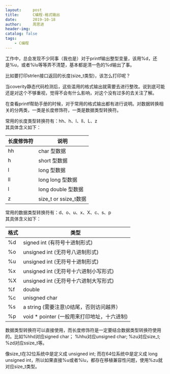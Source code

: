 ```yaml
---
layout:     post
title:      C编程-格式输出
date:       2019-10-18
author:     周思进
header-img:	
catalog: false
tags:
    - C编程
---
```


工作中，总会发现不少同事（我也是）对于printf输出整型变量，该用%d，还是%u，或者%lu等等弄不清楚，基本都是清一色的%d输出了事。

比如要打印strlen接口返回的长度(size_t类型)，该怎么打印呢？

当coverity静态代码检测后，这些滥用的格式输出就需要去进行整改。说到底可能还是对这个不够重视，觉得不会有什么影响，对这个没有过多的去关注了解。

在查看printf帮助手册的时候，对于常用的格式输出都有进行说明。对数据转换相关的分两类，一类是长度修饰符，一类是数据类型转换符。

常用的长度类型转换符有：hh、h、l、ll、L、z  
其具体含义如下：


长度修饰符 | 说明
---|---
hh | char 型数据
h  | short 型数据
l  | long 型数据
ll | long long 型数据
l  | long double 型数据
z  | size_t or ssize_t数据


常用的数据类型转换符有：d、o、u、x、X、c、s、p  
其具体含义如下：

格式| 类型
---|---
%d | signed int (有符号十进制形式)
%o | unsigned int (无符号八进制形式)
%u | unsigned int (无符号十进制形式)
%x | unsigned int (无符号十六进制小写形式)
%X | unsigned int (无符号十六进制大写形式)
%f | double
%c | unisgned char 
%s | a string (需要注意\0结尾，否则访问越界）
%p | void * pointer (一般用来打印地址，十六进制)


数据类型转换符可以直接使用，而长度修饰符是一定要结合数据类型转换符使用的。比如%hhd对应signed char； %hhu对应unsigned char; %zu对应size_t; %zd对应ssize_t等。

像size_t在32位系统中是定义成 unsigned int; 而在64位系统中是定义成 long unsigned int，所以如果直接%u或者%lu，都存在移植兼容性问题，使用%zu就对应size_t类型。


